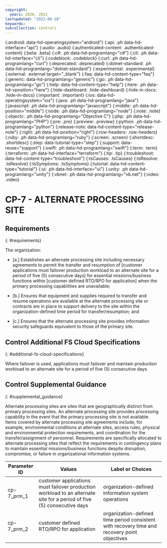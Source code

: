 ```yaml
---
copyright:
  years: 2020, 2022
lastupdated: "2022-08-28"
keywords: 
subcollection: controls
---
```



{:android: data-hd-operatingsystem="android"}
{:api: .ph data-hd-interface="api"}
{:audio: .audio}
{:authenticated-content: .authenticated-content}
{:beta: .beta}
{:c#: .ph data-hd-programlang="c#"}
{:cli: .ph data-hd-interface="cli"}
{:codeblock: .codeblock}
{:curl: .ph data-hd-programlang="curl"}
{:deprecated: .deprecated}
{:dotnet-standard: .ph data-hd-programlang="dotnet-standard"}
{:experimental: .experimental}
{:external: .external target="_blank"}
{:faq: data-hd-content-type="faq"}
{:generic: data-hd-programlang="generic"}
{:go: .ph data-hd-programlang="go"}
{:help: data-hd-content-type="help"}
{:here: .ph data-hd-vposition="here"}
{:hide-dashboard: .hide-dashboard}
{:hide-in-docs: .hide-in-docs}
{:important: .important}
{:ios: data-hd-operatingsystem="ios"}
{:java: .ph data-hd-programlang="java"}
{:javascript: .ph data-hd-programlang="javascript"}
{:middle: .ph data-hd-position="middle"}
{:node: .ph data-hd-programlang="node"}
{:note: .note}
{:objectc: .ph data-hd-programlang="Objective C"}
{:php: .ph data-hd-programlang="PHP"}
{:pre: .pre}
{:preview: .preview}
{:python: .ph data-hd-programlang="python"}
{:release-note: data-hd-content-type="release-note"}
{:right: .ph data-hd-position="right"}
{:row-headers: .row-headers}
{:ruby: .ph data-hd-programlang="ruby"}
{:screen: .screen}
{:shortdesc: .shortdesc}
{:step: data-tutorial-type="step"}
{:support: data-reuse="support"}
{:swift: .ph data-hd-programlang="swift"}
{:term: .term}
{:terraform: .ph data-hd-interface="terraform"}
{:tip: .tip}
{:troubleshoot: data-hd-content-type="troubleshoot"}
{:tsCauses: .tsCauses}
{:tsResolve: .tsResolve}
{:tsSymptoms: .tsSymptoms}
{:tutorial: data-hd-content-type="tutorial"}
{:ui: .ph data-hd-interface="ui"}
{:unity: .ph data-hd-programlang="unity"}
{:vbnet: .ph data-hd-programlang="vb.net"}
{:video: .video}


# CP-7 - ALTERNATE PROCESSING SITE

## Requirements
{: #requirements}

The organization:

- \[a.\] Establishes an alternate processing site including necessary agreements to permit the transfer and resumption of [customer applications must failover production workload to an alternate site for a period of five (5) consecutive days] for essential missions/business functions within [customer defined RTO/RPO for application] when the primary processing capabilities are unavailable;

- \[b.\] Ensures that equipment and supplies required to transfer and resume operations are available at the alternate processing site or contracts are in place to support delivery to the site within the organization-defined time period for transfer/resumption; and

- \[c.\] Ensures that the alternate processing site provides information security safeguards equivalent to those of the primary site.

## Control Additional FS Cloud Specifications
{: #additional-fs-cloud-specifications}

Where failover is used, applications must failover and maintain production workload to an alternate site for a period of five (5) consecutive days.

## Control Supplemental Guidance
{: #supplemental_guidance}

Alternate processing sites are sites that are geographically distinct from primary processing sites. An alternate processing site provides processing capability in the event that the primary processing site is not available. Items covered by alternate processing site agreements include, for example, environmental conditions at alternate sites, access rules, physical and environmental protection requirements, and coordination for the transfer/assignment of personnel. Requirements are specifically allocated to alternate processing sites that reflect the requirements in contingency plans to maintain essential missions/business functions despite disruption, compromise, or failure in organizational information systems.

| Parameter ID | Values | Label or Choices |
|---|---|---|
| cp-7_prm_1 | customer applications must failover production workload to an alternate site for a period of five (5) consecutive days | organization-defined information system operations |
| cp-7_prm_2 | customer defined RTO/RPO for application | organization-defined time period consistent with recovery time and recovery point objectives |